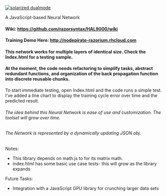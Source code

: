 [![solarized dualmode](https://nodepirate-razorium.rhcloud.com/images/halpng.png)](#)

A JavaScript-based Neural Network

#### Wiki: https://github.com/razorsyntax/HAL9000/wiki

#### Training Demo Here: http://nodepirate-razorium.rhcloud.com

#### This network works for multiple layers of identical size.  Check the Index.html for a testing sample.

#### At the moment, the code needs refactoring to simplify tasks, abstract redundant functions, and organization of the back propagation function into discrete reusable chunks.

To start immediate testing, open Index.html and the code runs a simple test.  I've added a line chart to display the training cycle error over time and the predicted result.



###### The idea behind this Neural Network is ease of use and customization. The toolset will grow over time.

###### The Network is represented by a dynamically updating JSON obj.

Notes: 
* This library depends on math.js to for its matrix math.
* index.html has some basic use case tests- this will grow as the library expands
    
    
Future Tasks:
* Integration with a JavaScript GPU library for crunching larger data sets
